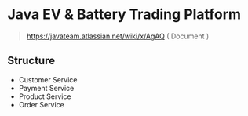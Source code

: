 # Java EV & Battery Trading Platform

> https://javateam.atlassian.net/wiki/x/AgAQ ( Document )

## Structure
- Customer Service
- Payment Service
- Product Service
- Order Service